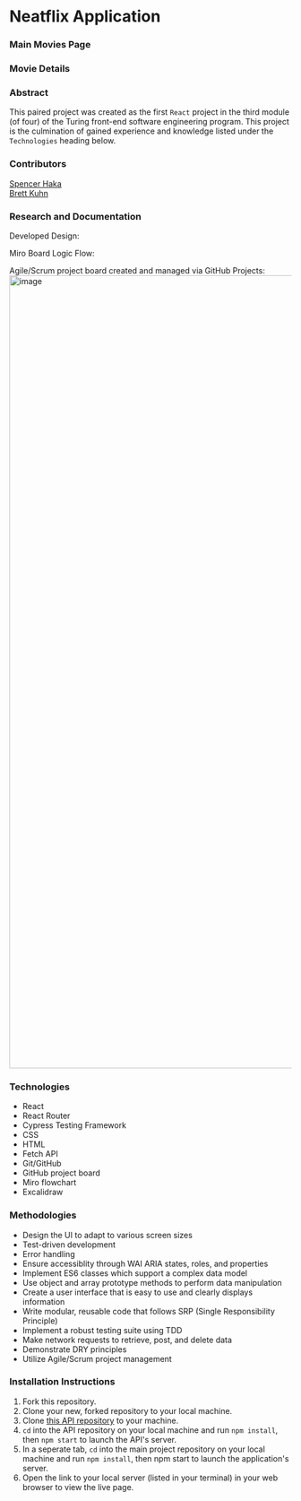# Neatflix Application

### Main Movies Page

### Movie Details

### Abstract


This paired project was created as the first `React` project in the third module (of four) of the Turing front-end software engineering program. This project is the culmination of gained experience and knowledge listed under the `Technologies` heading below.

### Contributors
[Spencer Haka](https://github.com/Speekins)<br>
[Brett Kuhn](https://github.com/bkuhn2)

### Research and Documentation 
Developed Design: 

Miro Board Logic Flow:

Agile/Scrum project board created and managed via GitHub Projects:
<img width="1415" alt="image" src="https://user-images.githubusercontent.com/74210902/201999248-886a5cf0-25d8-43c4-a6a2-d01e09171e3b.png">


### Technologies
- React
- React Router
- Cypress Testing Framework
- CSS
- HTML
- Fetch API 
- Git/GitHub
- GitHub project board
- Miro flowchart
- Excalidraw

### Methodologies
- Design the UI to adapt to various screen sizes
- Test-driven development 
- Error handling 
- Ensure accessiblity through WAI ARIA states, roles, and properties 
- Implement ES6 classes which support a complex data model
- Use object and array prototype methods to perform data manipulation
- Create a user interface that is easy to use and clearly displays information
- Write modular, reusable code that follows SRP (Single Responsibility Principle)
- Implement a robust testing suite using TDD
- Make network requests to retrieve, post, and delete data
- Demonstrate DRY principles 
- Utilize Agile/Scrum project management 

### Installation Instructions
1. Fork this repository.
2. Clone your new, forked repository to your local machine.
3. Clone [this API repository](https://github.com/turingschool-examples/overlook-api) to your machine.
4. `cd` into the API repository on your local machine and run `npm install`, then `npm start` to launch the API's server.
5. In a seperate tab, `cd` into the main project repository on your local machine and run `npm install`, then npm start to launch the application's server.
7. Open the link to your local server (listed in your terminal) in your web browser to view the live page.
